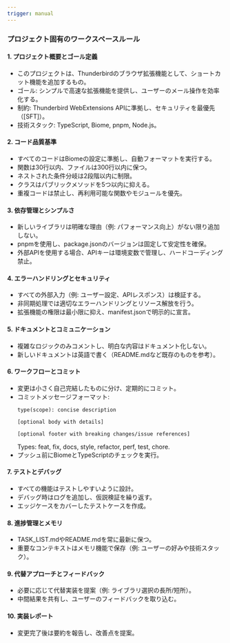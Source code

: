 ```yaml
---
trigger: manual
---
```


### プロジェクト固有のワークスペースルール

#### 1. プロジェクト概要とゴール定義
- このプロジェクトは、Thunderbirdのブラウザ拡張機能として、ショートカット機能を追加するもの。
- ゴール: シンプルで高速な拡張機能を提供し、ユーザーのメール操作を効率化する。
- 制約: Thunderbird WebExtensions APIに準拠し、セキュリティを最優先（[SFT]）。
- 技術スタック: TypeScript, Biome, pnpm, Node.js。

#### 2. コード品質基準
- すべてのコードはBiomeの設定に準拠し、自動フォーマットを実行する。
- 関数は30行以内、ファイルは300行以内に保つ。
- ネストされた条件分岐は2段階以内に制限。
- クラスはパブリックメソッドを5つ以内に抑える。
- 重複コードは禁止し、再利用可能な関数やモジュールを優先。

#### 3. 依存管理とシンプルさ
- 新しいライブラリは明確な理由（例: パフォーマンス向上）がない限り追加しない。
- pnpmを使用し、package.jsonのバージョンは固定して安定性を確保。
- 外部APIを使用する場合、APIキーは環境変数で管理し、ハードコーディング禁止。

#### 4. エラーハンドリングとセキュリティ
- すべての外部入力（例: ユーザー設定、APIレスポンス）は検証する。
- 非同期処理では適切なエラーハンドリングとリソース解放を行う。
- 拡張機能の権限は最小限に抑え、manifest.jsonで明示的に宣言。

#### 5. ドキュメントとコミュニケーション
- 複雑なロジックのみコメントし、明白な内容はドキュメント化しない。
- 新しいドキュメントは英語で書く（README.mdなど既存のものを参考）。

#### 6. ワークフローとコミット
- 変更は小さく自己完結したものに分け、定期的にコミット。
- コミットメッセージフォーマット:
  ```
  type(scope): concise description

  [optional body with details]

  [optional footer with breaking changes/issue references]
  ```
  Types: feat, fix, docs, style, refactor, perf, test, chore.
- プッシュ前にBiomeとTypeScriptのチェックを実行。

#### 7. テストとデバッグ
- すべての機能はテストしやすいように設計。
- デバッグ時はログを追加し、仮説検証を繰り返す。
- エッジケースをカバーしたテストケースを作成。

#### 8. 進捗管理とメモリ
- TASK_LIST.mdやREADME.mdを常に最新に保つ。
- 重要なコンテキストはメモリ機能で保存（例: ユーザーの好みや技術スタック）。

#### 9. 代替アプローチとフィードバック
- 必要に応じて代替実装を提案（例: ライブラリ選択の長所/短所）。
- 中間結果を共有し、ユーザーのフィードバックを取り込む。

#### 10. 実装レポート
- 変更完了後は要約を報告し、改善点を提案。